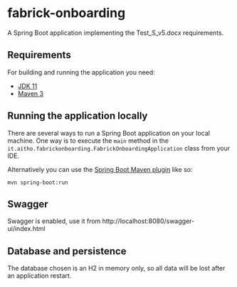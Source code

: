 # fabrick-onboarding

A Spring Boot application implementing the Test_S_v5.docx requirements.

## Requirements

For building and running the application you need:

- [JDK 11](https://www.oracle.com/it/java/technologies/javase/jdk11-archive-downloads.html)
- [Maven 3](https://maven.apache.org)

## Running the application locally

There are several ways to run a Spring Boot application on your local machine. One way is to execute the `main` method in the `it.aitho.fabrickonboarding.FabrickOnboardingApplication` class from your IDE.

Alternatively you can use the [Spring Boot Maven plugin](https://docs.spring.io/spring-boot/docs/current/reference/html/build-tool-plugins-maven-plugin.html) like so:

```shell
mvn spring-boot:run
```

## Swagger
Swagger is enabled, use it from http://localhost:8080/swagger-ui/index.html

## Database and persistence
The database chosen is an H2 in memory only, so all data will be lost after an application restart.